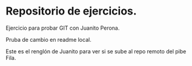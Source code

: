 # Repositorio de ejercicios.

Ejercicio para probar GIT con Juanito Perona.

Pruba de cambio en readme local.

Este es el renglón de Juanito para ver si se sube al repo remoto del pibe Fila.
